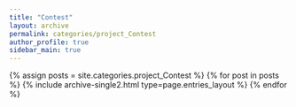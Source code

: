 ```yaml
---
title: "Contest"
layout: archive
permalink: categories/project_Contest
author_profile: true
sidebar_main: true
--- 
```



{% assign posts = site.categories.project_Contest %}
{% for post in posts %} {% include archive-single2.html type=page.entries_layout %} {% endfor %}

